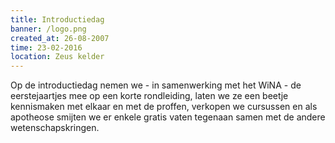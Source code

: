 ```yaml
---
title: Introductiedag
banner: /logo.png
created_at: 26-08-2007
time: 23-02-2016
location: Zeus kelder
---
```


Op de introductiedag nemen we - in samenwerking met het WiNA - de eerstejaartjes mee op een korte rondleiding, laten we ze een beetje kennismaken met elkaar en met de proffen, verkopen we cursussen en als apotheose smijten we er enkele gratis vaten tegenaan samen met de andere wetenschapskringen.